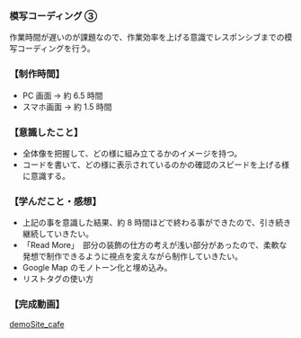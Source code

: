 ### 模写コーディング ③

作業時間が遅いのが課題なので、作業効率を上げる意識でレスポンシブまでの模写コーディングを行う。

### 【制作時間】
- PC 画面 → 約 6.5 時間
- スマホ画面 → 約 1.5 時間

### 【意識したこと】
- 全体像を把握して、どの様に組み立てるかのイメージを持つ。
- コードを書いて、どの様に表示されているのかの確認のスピードを上げる様に意識する。

### 【学んだこと・感想】
- 上記の事を意識した結果、約 8 時間ほどで終わる事ができたので、引き続き継続していきたい。
- 「Read More」　部分の装飾の仕方の考えが浅い部分があったので、柔軟な発想で制作できるように視点を変えながら制作していきたい。
- Google Map のモノトーン化と埋め込み。
- リストタグの使い方

### 【完成動画】

[demoSite_cafe](https://youtu.be/sCIu_w36CoU)
